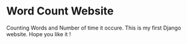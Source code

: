 # Word Count Website
Counting Words and Number of time it occure.
This is my first Django website.
Hope you like it !
